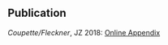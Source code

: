 ## Publication

*Coupette/Fleckner*, JZ 2018: [Online Appendix](https://www.quantitative-rechtswissenschaft.de)






